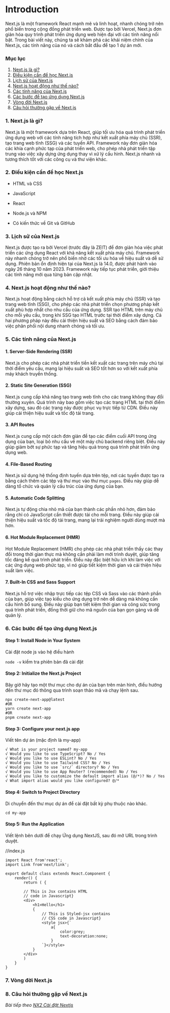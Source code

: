 # Introduction

Next.js là một framework React mạnh mẽ và linh hoạt, nhanh chóng trở nên phổ biến trong cộng đồng phát triển web. Được tạo bởi Vercel, Next.js đơn giản hóa quy trình phát triển ứng dụng web hiện đại với các tính năng nổi bật. Trong bài viết này, chúng ta sẽ khám phá các khái niệm chính của Next.js, các tính năng của nó và cách bắt đầu để tạo 1 dự án mới.

### Mục lục

1. [Next.js là gì?](#1)
2. [Điều kiện cần để học Next.js](#2)
3. [Lịch sử của Next.js](#3)
4. [Next.js hoạt động như thế nào?](#4)
5. [Các tính năng của Next.js](#5)
6. [Các bước để tạo ứng dụng Next.js](#6)
7. [Vòng đời Next.js](#7)
8. [Câu hỏi thường gặp về Next.js](#8)

<a name="1"></a>
### 1. Next.js là gì?

Next.js là một framework dựa trên React, giúp tối ưu hóa quá trình phát triển ứng dụng web với các tính năng tích hợp như kết xuất phía máy chủ (SSR), tạo trang web tĩnh (SSG) và các tuyến API. Framework này đơn giản hóa các khía cạnh phức tạp của phát triển web, cho phép nhà phát triển tập trung vào việc xây dựng ứng dụng thay vì xử lý cấu hình. Next.js nhanh và tương thích tốt với các công cụ và thư viện khác.

<a name="2"></a>
### 2. Điều kiện cần để học Next.js

- HTML và CSS

- JavaScript

- React

-  Node.js và NPM

-  Có kiến thức về Git và GitHub

<a name="3"></a>
### 3. Lịch sử của Next.js

Next.js được tạo ra bởi Vercel (trước đây là ZEIT) để đơn giản hóa việc phát triển các ứng dụng React với khả năng kết xuất phía máy chủ. Framework này nhanh chóng trở nên phổ biến nhờ các tối ưu hóa về hiệu suất và dễ sử dụng. Phiên bản ổn định hiện tại của Next.js là 14.0, được phát hành vào ngày 26 tháng 10 năm 2023. Framework này tiếp tục phát triển, giới thiệu các tính năng mới qua từng bản cập nhật.

<a name="4"></a>
### 4. Next.js hoạt động như thế nào?

Next.js hoạt động bằng cách hỗ trợ cả kết xuất phía máy chủ (SSR) và tạo trang web tĩnh (SSG), cho phép các nhà phát triển chọn phương pháp kết xuất phù hợp nhất cho nhu cầu của ứng dụng. SSR tạo HTML trên máy chủ cho mỗi yêu cầu, trong khi SSG tạo HTML trước tại thời điểm xây dựng. Cả hai phương pháp này đều cải thiện hiệu suất và SEO bằng cách đảm bảo việc phân phối nội dung nhanh chóng và tối ưu.

<a name="5"></a>
### 5. Các tính năng của Next.js

#### 1. Server-Side Rendering (SSR)

Next.js cho phép các nhà phát triển tiền kết xuất các trang trên máy chủ tại thời điểm yêu cầu, mang lại hiệu suất và SEO tốt hơn so với kết xuất phía máy khách truyền thống.

####  2. Static Site Generation (SSG)

Next.js cung cấp khả năng tạo trang web tĩnh cho các trang không thay đổi thường xuyên. Quá trình này bao gồm việc tạo các trang HTML tại thời điểm xây dựng, sau đó các trang này được phục vụ trực tiếp từ CDN. Điều này giúp cải thiện hiệu suất và tốc độ tải trang.

#### 3. API Routes

Next.js cung cấp một cách đơn giản để tạo các điểm cuối API trong ứng dụng của bạn, loại bỏ nhu cầu về một máy chủ backend riêng biệt. Điều này giúp giảm bớt sự phức tạp và tăng hiệu quả trong quá trình phát triển ứng dụng web.

####  4. File-Based Routing

Next.js sử dụng hệ thống định tuyến dựa trên tệp, nơi các tuyến được tạo ra bằng cách thêm các tệp và thư mục vào thư mục `pages`. Điều này giúp dễ dàng tổ chức và quản lý cấu trúc của ứng dụng của bạn.

#### 5. Automatic Code Splitting

Next.js tự động chia nhỏ mã của bạn thành các phần nhỏ hơn, đảm bảo rằng chỉ có JavaScript cần thiết được tải cho mỗi trang. Điều này giúp cải thiện hiệu suất và tốc độ tải trang, mang lại trải nghiệm người dùng mượt mà hơn.

####  6. Hot Module Replacement (HMR)

Hot Module Replacement (HMR) cho phép các nhà phát triển thấy các thay đổi trong thời gian thực mà không cần phải làm mới trình duyệt, giúp tăng tốc đáng kể quá trình phát triển. Điều này đặc biệt hữu ích khi làm việc với các ứng dụng web phức tạp, vì nó giúp tiết kiệm thời gian và cải thiện hiệu suất làm việc.

#### 7. Built-In CSS and Sass Support

Next.js hỗ trợ việc nhập trực tiếp các tệp CSS và Sass vào các thành phần của bạn, giúp việc tạo kiểu cho ứng dụng trở nên dễ dàng mà không cần cấu hình bổ sung. Điều này giúp bạn tiết kiệm thời gian và công sức trong quá trình phát triển, đồng thời giữ cho mã nguồn của bạn gọn gàng và dễ quản lý.

<a name="6"></a>
### 6. Các bước để tạo ứng dụng Next.js

#### Step 1: Install Node in Your System

Cài đặt node js vào hệ điều hành

`node -v` kiểm tra phiên bản đã cài đặt

#### Step 2: Initialize the Next.js Project

Bây giờ hãy tạo một thư mục cho dự án của bạn trên màn hình, điều hướng đến thư mục đó thông qua trình soạn thảo mã và chạy lệnh sau.

```
npx create-next-app@latest 
#OR
yarn create next-app
#OR
pnpm create next-app
```

#### Step 3: Configure your next.js app

Viết tên dự án (mặc định là my-app) 

```
√ What is your project named? my-app
√ Would you like to use TypeScript? No / Yes
√ Would you like to use ESLint? No / Yes
√ Would you like to use Tailwind CSS? No / Yes
√ Would you like to use `src/` directory? No / Yes
√ Would you like to use App Router? (recommended) No / Yes
√ Would you like to customize the default import alias (@/*)? No / Yes
√ What import alias would you like configured? @/*
```

#### Step 4: Switch to Project Directory

Di chuyển đến thư mục dự án để cài đặt bất kỳ phụ thuộc nào khác.

```
cd my-app

```

#### Step 5: Run the Application

Viết lệnh bên dưới để chạy Ứng dụng NextJS, sau đó mở URL trong trình duyệt.

//index.js

```
import React from'react';
import Link from'next/link';

export default class extends React.Component {
    render() {
        return ( {
        
        // This is Jsx contains HTML
        // code in Javascript}
        <div>
            <h1>Hello</h1>
            {
                // This is Styled-jsx contains
                // CSS code in Javascript}
                <style jsx>{`
                    a{
                        color:grey;
                        text-decoration:none;
                    }
                `}</style>
            }
        </div>
        )
    }  
}
```

<a name="7"></a>
### 7. Vòng đời Next.js

<a name="8"></a>
### 8. Câu hỏi thường gặp về Next.js


*Bài tiếp theo [NX2 Cài đặt Nextjs](/session/session_02_setup.md)*